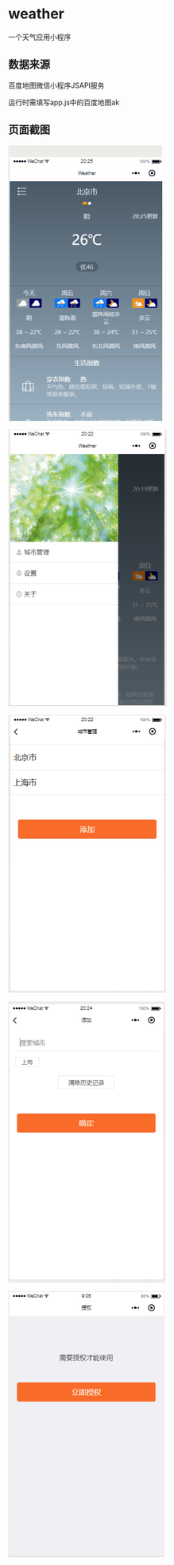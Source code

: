 # weather
一个天气应用小程序
## 数据来源
百度地图微信小程序JSAPI服务

运行时需填写app.js中的百度地图ak
## 页面截图
![首页](./img/index.gif)

![menu](./img/menu.png)

![city](./img/city.png)

![search](./img/search.png)

![授权](./img/授权.png)
